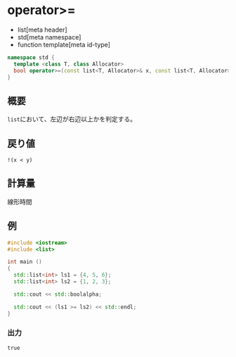 # operator>=
* list[meta header]
* std[meta namespace]
* function template[meta id-type]

```cpp
namespace std {
  template <class T, class Allocator>
  bool operator>=(const list<T, Allocator>& x, const list<T, Allocator>& y);
}
```

## 概要
`list`において、左辺が右辺以上かを判定する。


## 戻り値
`!(x < y)`


## 計算量
線形時間


## 例
```cpp example
#include <iostream>
#include <list>

int main ()
{
  std::list<int> ls1 = {4, 5, 6};
  std::list<int> ls2 = {1, 2, 3};

  std::cout << std::boolalpha;

  std::cout << (ls1 >= ls2) << std::endl;
}
```


### 出力
```
true
```


